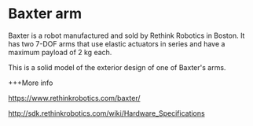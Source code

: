 ﻿Baxter arm
==========
Baxter is a robot manufactured and sold by Rethink Robotics in Boston.
It has two 7-DOF arms that use elastic actuators in series and have a maximum payload of 2 kg each.

This is a solid model of the exterior design of one of Baxter's arms.


+++More info

https://www.rethinkrobotics.com/baxter/

http://sdk.rethinkrobotics.com/wiki/Hardware_Specifications

